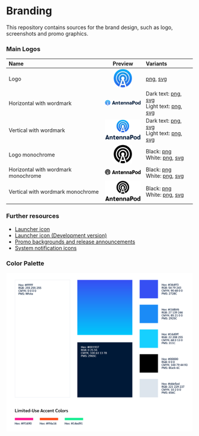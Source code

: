 # Branding
This repository contains sources for the brand design, such as logo, screenshots and promo graphics.

### Main Logos

| Name | Preview | Variants |
|:--|:--:|:--|
| Logo | <img src="Logo/logo-icon.png" width="50"/> | [png](Logo/logo-icon.png), [svg](Logo/logo-icon.png) |
| Horizontal with wordmark | <img src="Logo/logo-full-horizontal-dark.png" width="100"/> | Dark text: [png](Logo/logo-full-horizontal-dark.png), [svg](Logo/logo-full-horizontal-dark.svg) <br /> Light text: [png](Logo/logo-full-horizontal-light.png), [svg](Logo/logo-full-horizontal-light.svg) |
| Vertical with wordmark | <img src="Logo/logo-full-vertical-dark.png" width="100"/> | Dark text: [png](Logo/logo-full-vertical-dark.png), [svg](Logo/logo-full-vertical-dark.svg) <br /> Light text: [png](Logo/logo-full-vertical-light.png), [svg](Logo/logo-full-vertical-light.svg) |
| Logo monochrome | <img src="Logo/logo-icon-black-out.png" width="50"/> | Black: [png](Logo/logo-icon-black-out.png) <br /> White: [png](Logo/logo-icon-white-out.png), [svg](Logo/logo-icon-white-out.png) |
| Horizontal with wordmark monochrome | <img src="Logo/logo-full-horizontal-black-out.png" width="100"/> | Black: [png](Logo/logo-full-horizontal-dark.png) <br /> White: [png](Logo/logo-full-horizontal-white-out.png), [svg](Logo/logo-full-horizontal-white-out.svg) |
| Vertical with wordmark monochrome | <img src="Logo/logo-full-vertical-black-out.png" width="100"/> | Black: [png](Logo/logo-full-vertical-dark.png) <br /> White: [png](Logo/logo-full-vertical-white-out.png), [svg](Logo/logo-full-vertical-white-out.svg) |

### Further resources

- [Launcher icon](Launcher%20Icon)
- [Launcher icon (Development version)](Launcher%20Icon%20Dev)
- [Promo backgrounds and release announcements](Promotionals)
- [System notification icons](System%20Icon)

### Color Palette

![Color Palette](Color%20Palette.png)
